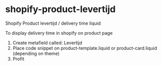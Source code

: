 # shopify-product-levertijd
Shopify Product levertijd / delivery time liquid

To display delivery time in shopify on product page
1. Create metafield called: Levertijd
2. Place code snippet on product-template.liquid or product-card.liquid (depending on theme)
3. Profit
